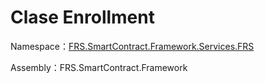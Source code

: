 # Clase Enrollment

Namespace：[FRS.SmartContract.Framework.Services.FRS](../FRS.md)

Assembly：FRS.SmartContract.Framework

